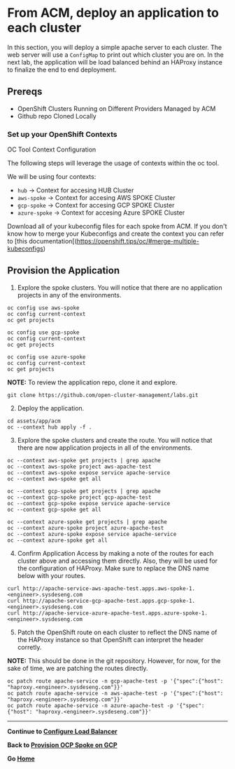 # From ACM, deploy an application to each cluster

In this section, you will deploy a simple apache server to each cluster. The web server will use a `ConfigMap` to print out which cluster you are on. In the next lab, the application will be load balanced behind an HAProxy instance to finalize the end to end deployment.

## Prereqs
* OpenShift Clusters Running on Different Providers Managed by ACM
* Github repo Cloned Locally

### Set up your OpenShift Contexts

OC Tool Context Configuration

The following steps will leverage the usage of contexts within the oc tool.

We will be using four contexts:

* `hub` -> Context for accesing HUB Cluster
* `aws-spoke` -> Context for accesing AWS SPOKE Cluster
* `gcp-spoke` -> Context for accesing GCP SPOKE Cluster
* `azure-spoke` -> Context for accesing Azure SPOKE Cluster

Download all of your kubeconfig files for each spoke from ACM. If you don't know how to merge your Kubeconfigs and create the context you can refer to [this documentation[(https://openshift.tips/oc/#merge-multiple-kubeconfigs)

## Provision the Application

1. Explore the spoke clusters. You will notice that there are no application projects in any of the environments.

``` 
oc config use aws-spoke
oc config current-context
oc get projects

oc config use gcp-spoke
oc config current-context
oc get projects

oc config use azure-spoke
oc config current-context
oc get projects
``` 

**NOTE:** To review the application repo, clone it and explore.

```
git clone https://github.com/open-cluster-management/labs.git
```

2. Deploy the application.

```
cd assets/app/acm
oc --context hub apply -f .
```

3. Explore the spoke clusters and create the route. You will notice that there are now application projects in all of the environments.

``` 
oc --context aws-spoke get projects | grep apache
oc --context aws-spoke project aws-apache-test
oc --context aws-spoke expose service apache-service
oc --context aws-spoke get all

oc --context gcp-spoke get projects | grep apache
oc --context gcp-spoke project gcp-apache-test
oc --context gcp-spoke expose service apache-service
oc --context gcp-spoke get all

oc --context azure-spoke get projects | grep apache
oc --context azure-spoke project azure-apache-test
oc --context azure-spoke expose service apache-service
oc --context azure-spoke get all
``` 


4. Confirm Application Access by making a note of the routes for each cluster above and accessing them directly. Also, they will be used for the configuration of HAProxy. Make sure to replace the DNS name below with your routes.

```
curl http://apache-service-aws-apache-test.apps.aws-spoke-1.<engineer>.sysdeseng.com
curl http://apache-service-gcp-apache-test.apps.gcp-spoke-1.<engineer>.sysdeseng.com
curl http://apache-service-azure-apache-test.apps.azure-spoke-1.<engineer>.sysdeseng.com
```

5. Patch the OpenShift route on each cluster to reflect the DNS name of the HAProxy instance so that OpenShift can interpret the header corretly.

**NOTE:** This should be done in the git repository. However, for now, for the sake of time, we are patching the routes directly.

```
oc patch route apache-service -n gcp-apache-test -p '{"spec":{"host": "haproxy.<engineer>.sysdeseng.com"}}'
oc patch route apache-service -n aws-apache-test -p '{"spec":{"host": "haproxy.<engineer>.sysdeseng.com"}}'
oc patch route apache-service -n azure-apache-test -p '{"spec":{"host": "haproxy.<engineer>.sysdeseng.com"}}'
```

---

**Continue to [Configure Load Balancer](./7.md)**

**Back to [Provision OCP Spoke on GCP](./5.md)**

**Go [Home](../README.md)**
